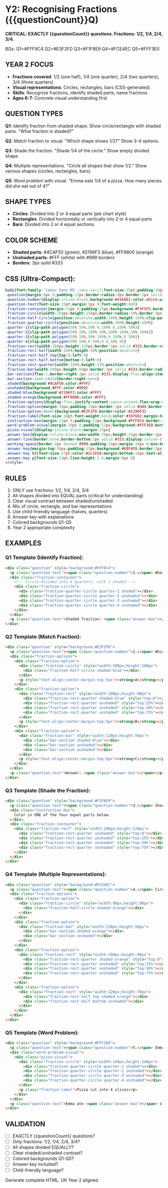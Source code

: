 # Y2: Recognising Fractions ({{questionCount}}Q)

**CRITICAL: EXACTLY {{questionCount}} questions. Fractions: 1/2, 1/4, 2/4, 3/4.**

BGs: Q1=#FFF9C4 Q2=#E3F2FD Q3=#F1F8E9 Q4=#FCE4EC Q5=#FFF3E0

## YEAR 2 FOCUS
- **Fractions covered**: 1/2 (one half), 1/4 (one quarter), 2/4 (two quarters), 3/4 (three quarters)
- **Visual representations**: Circles, rectangles, bars (CSS-generated)
- **Skills**: Recognize fractions, identify shaded parts, name fractions
- **Ages 6-7**: Concrete visual understanding first

## QUESTION TYPES

**Q1**: Identify fraction from shaded shape. Show circle/rectangle with shaded parts. "What fraction is shaded?"

**Q2**: Match fraction to visual. "Which shape shows 1/2?" Show 3-4 options.

**Q3**: Shade the fraction. "Shade 1/4 of the circle." Show empty divided shape.

**Q4**: Multiple representations. "Circle all shapes that show 1/2." Show various shapes (circles, rectangles, bars).

**Q5**: Word problem with visual. "Emma eats 1/4 of a pizza. How many pieces did she eat out of 4?"

## SHAPE TYPES
- **Circles**: Divided into 2 or 4 equal parts (pie chart style)
- **Rectangles**: Divided horizontally or vertically into 2 or 4 equal parts
- **Bars**: Divided into 2 or 4 equal sections

## COLOR SCHEME
- **Shaded parts**: #4CAF50 (green), #2196F3 (blue), #FF9800 (orange)
- **Unshaded parts**: #FFF (white) with #999 borders
- **Borders**: 3px solid #333

## CSS (Ultra-Compact):
```css
body{font-family:'Comic Sans MS',sans-serif;font-size:15pt;padding:10px;line-height:1.4}
.question{margin:8px 0;padding:12px;border-radius:8px;border:2px solid #ddd}
.question-number{display:inline-block;background:#4169E1;color:white;width:30px;height:30px;line-height:30px;text-align:center;border-radius:50%;margin-right:8px;font-weight:bold;font-size:14pt}
.question-text{font-size:15pt;margin:5px 0;font-weight:600}
.fraction-container{margin:15px 0;padding:15px;background:#F5F5F5;border-radius:8px;text-align:center}
.fraction-circle{width:150px;height:150px;border-radius:50%;border:3px solid #333;position:relative;overflow:hidden;margin:15px auto;display:inline-block}
.fraction-half-circle{position:absolute;width:100%;height:100%;clip-path:polygon(50% 50%,50% 0,100% 0,100% 100%,50% 100%)}
.fraction-quarter-circle{position:absolute;width:100%;height:100%}
.quarter-1{clip-path:polygon(50% 50%,50% 0,100% 0,100% 50%)}
.quarter-2{clip-path:polygon(50% 50%,100% 50%,100% 100%,50% 100%)}
.quarter-3{clip-path:polygon(50% 50%,50% 100%,0 100%,0 50%)}
.quarter-4{clip-path:polygon(50% 50%,0 50%,0 0,50% 0)}
.fraction-rect{width:180px;height:120px;border:3px solid #333;border-radius:5px;position:relative;display:inline-block;margin:15px;overflow:hidden}
.fraction-rect-half{width:100%;height:50%;position:absolute}
.fraction-rect-half.top{top:0;left:0}
.fraction-rect-half.bottom{bottom:0;left:0}
.fraction-rect-quarter{width:100%;height:25%;position:absolute}
.fraction-bar{width:200px;height:60px;border:3px solid #333;border-radius:5px;display:flex;margin:15px auto}
.bar-section{flex:1;border-right:3px solid #333;display:flex;align-items:center;justify-content:center;font-weight:bold;font-size:14pt}
.bar-section:last-child{border-right:none}
.shaded{background:#4CAF50;color:#FFF}
.unshaded{background:#FFF;color:#999}
.shaded-blue{background:#2196F3;color:#FFF}
.shaded-orange{background:#FF9800;color:#FFF}
.fraction-options{display:flex;justify-content:space-around;flex-wrap:wrap;margin:15px 0}
.fraction-option{margin:10px;padding:10px;border:2px solid #ddd;border-radius:8px;background:#FFF;cursor:pointer}
.fraction-option:hover{background:#E3F2FD;border-color:#2196F3}
.fraction-label{font-size:18pt;font-weight:bold;color:#1976D2;margin-top:10px}
.instruction-box{margin:15px 0;padding:12px;background:#FFF9C4;border:2px dashed #FF9800;border-radius:8px;font-size:16pt;font-weight:600}
.word-problem-visual{margin:10px 0;padding:12px;background:#FFF3E0;border:2px dashed #FF9800;border-radius:8px}
.pizza-visual{display:inline-block;margin:15px}
.answer-box{display:inline-block;min-width:70px;height:35px;border:2px solid #333;border-radius:5px;background:#FFF;vertical-align:middle;margin:0 5px}
.answer-line{border:none;border-bottom:3px solid #333;display:inline-block;min-width:70px;margin:0 5px;background:transparent}
.working-space{border:2px dashed #999;padding:10px;margin:10px 0;min-height:60px;background:#FAFAFA;border-radius:6px}
.answer-key{margin-top:30px;padding:15px;background:#E8F4F8;border:2px solid #4169E1;border-radius:8px;page-break-before:always}
.answer-key h2{font-size:17pt;color:#2c3e50;margin-bottom:10px;text-align:center}
.answer-key p{font-size:13pt;line-height:1.6;margin:6px 0}
</style>
```

## RULES

1. ONLY use fractions: 1/2, 1/4, 2/4, 3/4
2. All shapes divided into EQUAL parts (critical for understanding)
3. Clear visual contrast between shaded/unshaded
4. Mix of circle, rectangle, and bar representations
5. Use child-friendly language (halves, quarters)
6. Answer key with explanations
7. Colored backgrounds Q1-Q5
8. Year 2 appropriate complexity

## EXAMPLES

### Q1 Template (Identify Fraction):
```html
<div class="question" style="background:#FFF9C4">
  <p class="question-text"><span class="question-number">1.</span> What fraction of the circle is shaded?</p>
  <div class="fraction-container">
    <!-- Circle divided into 4 quarters, with 1 shaded -->
    <div class="fraction-circle">
      <div class="fraction-quarter-circle quarter-1 shaded"></div>
      <div class="fraction-quarter-circle quarter-2 unshaded"></div>
      <div class="fraction-quarter-circle quarter-3 unshaded"></div>
      <div class="fraction-quarter-circle quarter-4 unshaded"></div>
    </div>
  </div>
  <p class="question-text">Shaded fraction: <span class="answer-box"></span></p>
</div>
```

### Q2 Template (Match Fraction):
```html
<div class="question" style="background:#E3F2FD">
  <p class="question-text"><span class="question-number">2.</span> Which shape shows 1/2 (one half)?</p>
  <div class="fraction-options">
    <div class="fraction-option">
      <div class="fraction-circle" style="width:100px;height:100px">
        <div class="fraction-half-circle shaded-blue"></div>
      </div>
      <p style="text-align:center;margin-top:5px"><strong>A</strong></p>
    </div>
    <div class="fraction-option">
      <div class="fraction-rect" style="width:100px;height:80px">
        <div class="fraction-rect-quarter shaded-blue" style="top:0"></div>
        <div class="fraction-rect-quarter unshaded" style="top:25%"></div>
        <div class="fraction-rect-quarter unshaded" style="top:50%"></div>
        <div class="fraction-rect-quarter unshaded" style="top:75%"></div>
      </div>
      <p style="text-align:center;margin-top:5px"><strong>B</strong></p>
    </div>
    <div class="fraction-option">
      <div class="fraction-bar" style="width:120px;height:50px">
        <div class="bar-section shaded-blue"></div>
        <div class="bar-section unshaded"></div>
        <div class="bar-section unshaded"></div>
      </div>
      <p style="text-align:center;margin-top:5px"><strong>C</strong></p>
    </div>
  </div>
  <p class="question-text">Answer: <span class="answer-box"></span></p>
</div>
```

### Q3 Template (Shade the Fraction):
```html
<div class="question" style="background:#F1F8E9">
  <p class="question-text"><span class="question-number">3.</span> Shade 1/4 (one quarter) of the rectangle.</p>
  <div class="instruction-box">
    Color in ONE of the four equal parts below.
  </div>
  <div class="fraction-container">
    <div class="fraction-rect" style="width:200px;height:120px">
      <div class="fraction-rect-quarter unshaded" style="top:0"></div>
      <div class="fraction-rect-quarter unshaded" style="top:25%"></div>
      <div class="fraction-rect-quarter unshaded" style="top:50%"></div>
      <div class="fraction-rect-quarter unshaded" style="top:75%"></div>
    </div>
  </div>
</div>
```

### Q4 Template (Multiple Representations):
```html
<div class="question" style="background:#FCE4EC">
  <p class="question-text"><span class="question-number">4.</span> Circle all the shapes that show 1/2 (one half).</p>
  <div class="fraction-options">
    <div class="fraction-option">
      <div class="fraction-circle" style="width:90px;height:90px">
        <div class="fraction-half-circle shaded-orange"></div>
      </div>
    </div>
    <div class="fraction-option">
      <div class="fraction-bar" style="width:120px;height:50px">
        <div class="bar-section shaded-orange"></div>
        <div class="bar-section unshaded"></div>
      </div>
    </div>
    <div class="fraction-option">
      <div class="fraction-rect" style="width:100px;height:80px">
        <div class="fraction-rect-quarter shaded-orange" style="top:0"></div>
        <div class="fraction-rect-quarter unshaded" style="top:25%"></div>
        <div class="fraction-rect-quarter unshaded" style="top:50%"></div>
        <div class="fraction-rect-quarter unshaded" style="top:75%"></div>
      </div>
    </div>
    <div class="fraction-option">
      <div class="fraction-rect" style="width:120px;height:70px">
        <div class="fraction-rect-half top shaded-orange"></div>
        <div class="fraction-rect-half bottom unshaded"></div>
      </div>
    </div>
  </div>
</div>
```

### Q5 Template (Word Problem):
```html
<div class="question" style="background:#FFF3E0">
  <p class="question-text"><span class="question-number">5.</span> Emma eats 1/4 of a pizza. The pizza is cut into 4 equal slices. How many slices did Emma eat?</p>
  <div class="word-problem-visual">
    <div class="pizza-visual">
      <div class="fraction-circle" style="width:140px;height:140px">
        <div class="fraction-quarter-circle quarter-1 shaded"></div>
        <div class="fraction-quarter-circle quarter-2 unshaded"></div>
        <div class="fraction-quarter-circle quarter-3 unshaded"></div>
        <div class="fraction-quarter-circle quarter-4 unshaded"></div>
      </div>
      <p class="fraction-label">Pizza cut into 4 slices</p>
    </div>
  </div>
  <p class="question-text">Emma ate <span class="answer-box"></span> slice(s).</p>
</div>
```

## VALIDATION

- [ ] EXACTLY {{questionCount}} questions?
- [ ] Only fractions: 1/2, 1/4, 2/4, 3/4?
- [ ] All shapes divided EQUALLY?
- [ ] Clear shaded/unshaded contrast?
- [ ] Colored backgrounds Q1-Q5?
- [ ] Answer key included?
- [ ] Child-friendly language?

Generate complete HTML. UK Year 2 aligned.
